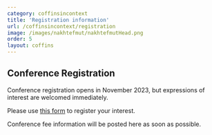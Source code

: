 ```yaml
---
category: coffinsincontext
title: 'Registration information'
url: /coffinsincontext/registration
image: /images/nakhtefmut/nakhtefmutHead.png
order: 5
layout: coffins
---
```

## Conference Registration

Conference registration opens in November 2023, but expressions of interest are welcomed immediately. 

Please use [this form](https://forms.gle/n6wdCnRGAW9TMdSC9) to register your interest.

Conference fee information will be posted here as soon as possible. 
